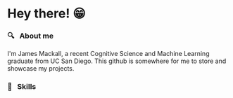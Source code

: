 # Hey there! :grin:

### :mag: &nbsp; About me
I'm James Mackall, a recent Cognitive Science and Machine Learning graduate from UC San Diego.  This github is somewhere for me to store and showcase my projects.

### :abacus: &nbsp; Skills
![<Jupyter>](https://img.shields.io/badge/<Jupyter>-<Orange>?style=for-the-badge&logo=<Jupyter>&logoColor=<Orange>)
